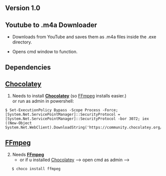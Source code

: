 **Version 1.0**
--
Youtube to .m4a Downloader
--
- Downloads from YouTube and saves them as .m4a files inside the .exe directory.

- Opens cmd window to function.


## Dependencies
## **[Chocolatey]**
1) Needs to install **[Chocolatey]** (so [FFmpeg] installs easier.)   
or run as admin in powershell:

```shell
$ Set-ExecutionPolicy Bypass -Scope Process -Force; [System.Net.ServicePointManager]::SecurityProtocol = [System.Net.ServicePointManager]::SecurityProtocol -bor 3072; iex ((New-Object System.Net.WebClient).DownloadString('https://community.chocolatey.org/install.ps1'))
```


## **[FFmpeg]**
2) Needs **[FFmpeg]**
    - or if u installed [Chocolatey] --> open cmd as admin -->
```shell
   $ choco install ffmpeg
```

[Chocolatey]: <https://docs.chocolatey.org/en-us/choco/setup>
[FFmpeg]: <https://www.gyan.dev/ffmpeg/builds/>

